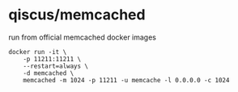 qiscus/memcached
===

run from official memcached docker images

```
docker run -it \
	-p 11211:11211 \
	--restart=always \
	-d memcached \
	memcached -m 1024 -p 11211 -u memcache -l 0.0.0.0 -c 1024
```